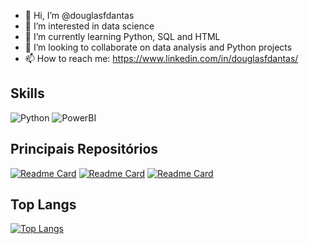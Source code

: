 - 👋 Hi, I’m @douglasfdantas
- 👀 I’m interested in data science
- 🌱 I’m currently learning Python, SQL and HTML
- 💞️ I’m looking to collaborate on data analysis and Python projects
- 📫 How to reach me: https://www.linkedin.com/in/douglasfdantas/

## Skills
![Python](https://img.shields.io/badge/Python-FFD43B?style=for-the-badge&logo=python&logoColor=blue)
![PowerBI](https://img.shields.io/badge/PowerBI-F2C811?style=for-the-badge&logo=Power%20BI&logoColor=black)

## Principais Repositórios
[![Readme Card](https://github-readme-stats.vercel.app/api/pin/?username=douglasfdantas&repo=Python)](https://github.com/douglasfdantas/Python)
[![Readme Card](https://github-readme-stats.vercel.app/api/pin/?username=douglasfdantas&repo=PowerBI)](https://github.com/douglasfdantas/PowerBI)
[![Readme Card](https://github-readme-stats.vercel.app/api/pin/?username=douglasfdantas&repo=Clustering_Olist)](https://github.com/douglasfdantas/Clustering_Olist)

## Top Langs
[![Top Langs](https://github-readme-stats.vercel.app/api/top-langs/?username=douglasfdantas&layout=compact)](https://github.com/douglasfdantas/github-readme-stats)




<!---
douglasfdantas/douglasfdantas is a ✨ special ✨ repository because its `README.md` (this file) appears on your GitHub profile.
You can click the Preview link to take a look at your changes.
--->
